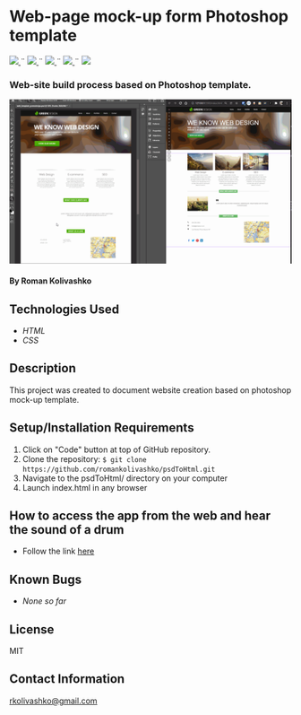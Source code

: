 # Web-page mock-up form Photoshop template

<html>
<!-- Project Shields -->
    <p align="left">
        <a href="https://github.com/romankolivashko/psdToHtml">
            <img src="https://img.shields.io/github/repo-size/romankolivashko/psdToHtml?style=plastic">
        </a>
		  ¨
        <a href="https://github.com/romankolivashko/psdToHtml/commits/main">
            <img src="https://img.shields.io/github/last-commit/romankolivashko/psdToHtml?color=yellow&style=plastic">
        </a>
        ¨
        <a href="https://github.com/romankolivashko/psdToHtml/stargazers">
            <img src="https://img.shields.io/github/stars/romankolivashko/psdToHtml?color=yellow&style=plastic">
        </a>
        ¨
        <a href="https://github.com/romankolivashko/psdToHtml/issues">
           <img src="https://img.shields.io/github/issues/romankolivashko/psdToHtml?color=yellow&style=plastic">
        </a>
        ¨
        <a href="https://linkedin.com/in/rkolivashko">
            <img src="https://img.shields.io/badge/-LinkedIn-black.svg?style=plastic&logo=linkedin&colorB=2867B2">
        </a>
    </p> 
</html>

### Web-site build process based on Photoshop template.

![](./images/psdToHtml.gif)

#### By Roman Kolivashko

## Technologies Used

* _HTML_
* _CSS_

## Description
This project was created to document website creation based on photoshop mock-up template.

## Setup/Installation Requirements

1. Click on "Code" button at top of GitHub repository. 
2. Clone the repository: `$ git clone https://github.com/romankolivashko/psdToHtml.git`
3. Navigate to the psdToHtml/ directory on your computer
4. Launch index.html in any browser 

## How to access the app from the web and hear the sound of a drum
* Follow the link [here](https://stoic-gates-2c71b0.netlify.app/)
## Known Bugs

* _None so far_

## License
MIT
## Contact Information
rkolivashko@gmail.com